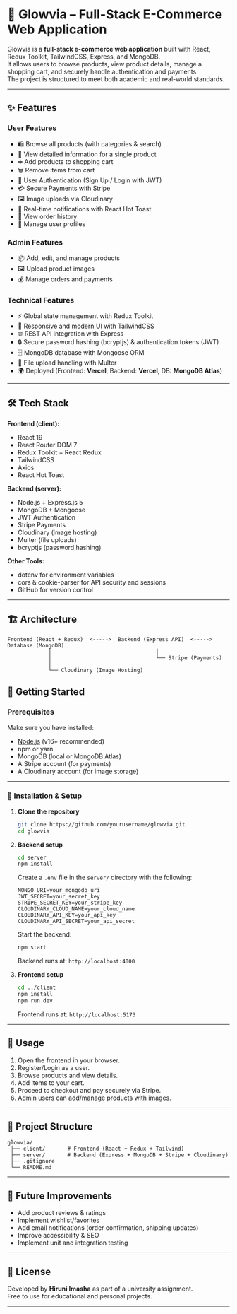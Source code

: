 # 🌸 Glowvia – Full-Stack E-Commerce Web Application

Glowvia is a **full-stack e-commerce web application** built with React, Redux Toolkit, TailwindCSS, Express, and MongoDB.  
It allows users to browse products, view product details, manage a shopping cart, and securely handle authentication and payments.  
The project is structured to meet both academic and real-world standards.

---

## ✨ Features

### User Features
- 🛍️ Browse all products (with categories & search)
- 📄 View detailed information for a single product
- ➕ Add products to shopping cart
- 🗑️ Remove items from cart
- 🔑 User Authentication (Sign Up / Login with JWT)
- 💳 Secure Payments with Stripe
- 🖼️ Image uploads via Cloudinary
- 🔔 Real-time notifications with React Hot Toast
- 📜 View order history
- 👤 Manage user profiles

### Admin Features
- 📦 Add, edit, and manage products
- 🖼️ Upload product images
- 💰 Manage orders and payments

### Technical Features
- ⚡ Global state management with Redux Toolkit
- 🎨 Responsive and modern UI with TailwindCSS
- 🌐 REST API integration with Express
- 🔒 Secure password hashing (bcryptjs) & authentication tokens (JWT)
- 🗄️ MongoDB database with Mongoose ORM
- 📡 File upload handling with Multer
- 🌍 Deployed (Frontend: **Vercel**, Backend: **Vercel**, DB: **MongoDB Atlas**)

---

## 🛠️ Tech Stack

**Frontend (client):**
- React 19
- React Router DOM 7
- Redux Toolkit + React Redux
- TailwindCSS
- Axios
- React Hot Toast

**Backend (server):**
- Node.js + Express.js 5
- MongoDB + Mongoose
- JWT Authentication
- Stripe Payments
- Cloudinary (image hosting)
- Multer (file uploads)
- bcryptjs (password hashing)

**Other Tools:**
- dotenv for environment variables
- cors & cookie-parser for API security and sessions
- GitHub for version control

---

## 🏗️ Architecture

```
Frontend (React + Redux)  <----->  Backend (Express API)  <----->  Database (MongoDB)
             │                                 │
             │                                 └── Stripe (Payments)
             │
             └── Cloudinary (Image Hosting)
```


## 🚀 Getting Started

### Prerequisites
Make sure you have installed:
- [Node.js](https://nodejs.org/) (v16+ recommended)
- npm or yarn
- MongoDB (local or MongoDB Atlas)
- A Stripe account (for payments)
- A Cloudinary account (for image storage)

---

### 🔧 Installation & Setup

1. **Clone the repository**
   ```bash
   git clone https://github.com/yourusername/glowvia.git
   cd glowvia
   ```

2. **Backend setup**
   ```bash
   cd server
   npm install
   ```
   Create a `.env` file in the `server/` directory with the following:
   ```env
   MONGO_URI=your_mongodb_uri
   JWT_SECRET=your_secret_key
   STRIPE_SECRET_KEY=your_stripe_key
   CLOUDINARY_CLOUD_NAME=your_cloud_name
   CLOUDINARY_API_KEY=your_api_key
   CLOUDINARY_API_SECRET=your_api_secret
   ```
   Start the backend:
   ```bash
   npm start
   ```
   Backend runs at: `http://localhost:4000`

3. **Frontend setup**
   ```bash
   cd ../client
   npm install
   npm run dev
   ```
   Frontend runs at: `http://localhost:5173`

---

## 📖 Usage

1. Open the frontend in your browser.  
2. Register/Login as a user.  
3. Browse products and view details.  
4. Add items to your cart.  
5. Proceed to checkout and pay securely via Stripe.  
6. Admin users can add/manage products with images.  

---

## 📂 Project Structure

```
glowvia/
 ├── client/       # Frontend (React + Redux + Tailwind)
 ├── server/       # Backend (Express + MongoDB + Stripe + Cloudinary)
 ├── .gitignore
 └── README.md
```

---

## 🌱 Future Improvements

- Add product reviews & ratings
- Implement wishlist/favorites
- Add email notifications (order confirmation, shipping updates)
- Improve accessibility & SEO
- Implement unit and integration testing

---

## 📄 License

Developed by **Hiruni Imasha** as part of a university assignment.  
Free to use for educational and personal projects.  

---
